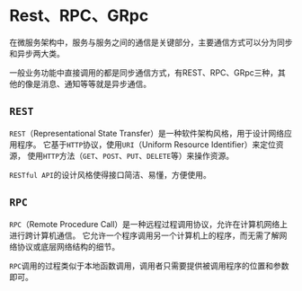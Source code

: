 # Rest、RPC、GRpc

在微服务架构中，服务与服务之间的通信是关键部分，主要通信方式可以分为同步和异步两大类。

一般业务功能中直接调用的都是同步通信方式，有REST、RPC、GRpc三种，其他的像是消息、通知等等就是异步通信。

## `REST`

`REST`（Representational State Transfer）是一种软件架构风格，用于设计网络应用程序。
它基于`HTTP`协议，使用`URI`（Uniform Resource Identifier）来定位资源，
使用`HTTP`方法（`GET`、`POST`、`PUT`、`DELETE`等）来操作资源。

`RESTful API`的设计风格使得接口简洁、易懂，方便使用。

## `RPC`

`RPC`（Remote Procedure Call）是一种远程过程调用协议，允许在计算机网络上进行跨计算机通信。
它允许一个程序调用另一个计算机上的程序，而无需了解网络协议或底层网络结构的细节。

`RPC`调用的过程类似于本地函数调用，调用者只需要提供被调用程序的位置和参数即可。
